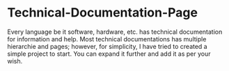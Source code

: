 # Technical-Documentation-Page
 Every language be it
 software, hardware,
 etc. has technical 
documentation
 for 
information
 and help.
Most
 technical
 documentations
 has multiple
 hierarchie
  and pages;
 however, 
for simplicity,
I have tried to created
 a simple project
 to start.
 You can
 expand 
it further and 
add it 
as per your wish. 
